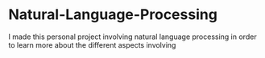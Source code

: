 # Natural-Language-Processing

 I made this personal project involving natural language processing in order to learn more about the different aspects involving 
